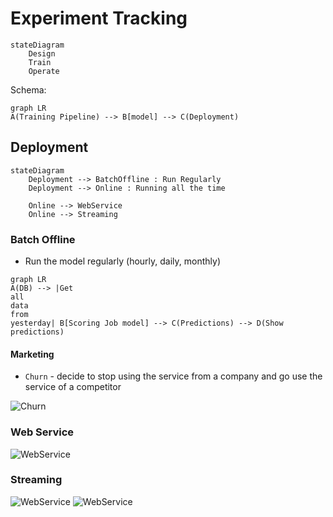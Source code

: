 # Experiment Tracking

```mermaid
stateDiagram
    Design
    Train
    Operate
```
Schema:

```mermaid
graph LR
A(Training Pipeline) --> B[model] --> C(Deployment)
```

## Deployment

```mermaid
stateDiagram
    Deployment --> BatchOffline : Run Regularly
    Deployment --> Online : Running all the time

    Online --> WebService
    Online --> Streaming
```

### Batch Offline

- Run the model regularly (hourly, daily, monthly)

```mermaid
graph LR
A(DB) --> |Get 
all 
data 
from 
yesterday| B[Scoring Job model] --> C(Predictions) --> D(Show predictions)
```

#### Marketing

- `Churn` - decide to stop using the service from a company and go use the service of a competitor

![Churn](/04-deployment/imgs/Chrun.png)

### Web Service

![WebService](/04-deployment/imgs/WebService.png)

### Streaming

![WebService](/04-deployment/imgs/Streaming1.png)
![WebService](/04-deployment/imgs/Streaming2.png)